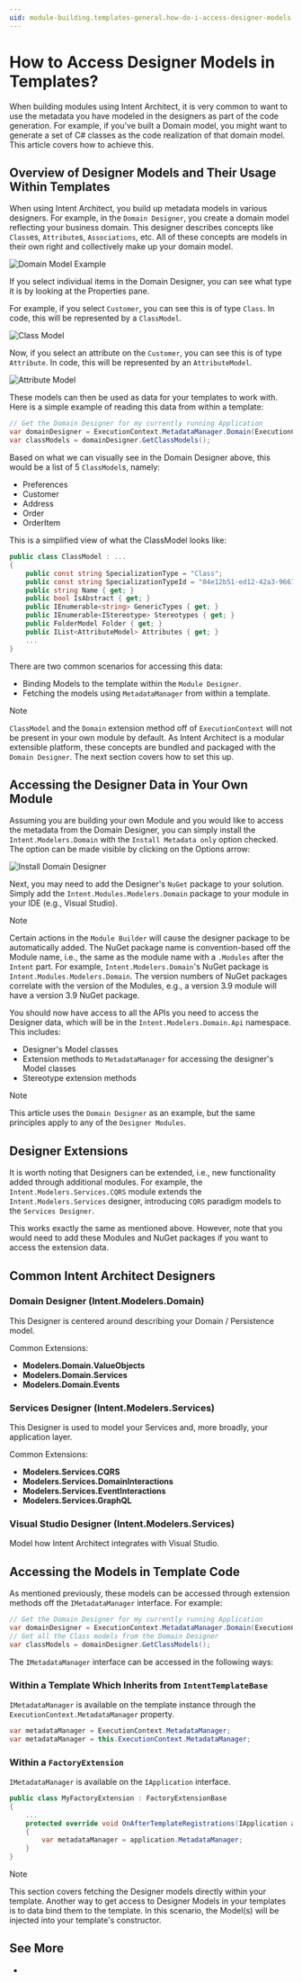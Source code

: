```yaml
---
uid: module-building.templates-general.how-do-i-access-designer-models
---
```


# How to Access Designer Models in Templates?

When building modules using Intent Architect, it is very common to want to use the metadata you have modeled in the designers as part of the code generation. For example, if you've built a Domain model, you might want to generate a set of C# classes as the code realization of that domain model. This article covers how to achieve this.

## Overview of Designer Models and Their Usage Within Templates

When using Intent Architect, you build up metadata models in various designers. For example, in the `Domain Designer`, you create a domain model reflecting your business domain. This designer describes concepts like `Class`es, `Attribute`s, `Associations`, etc. All of these concepts are models in their own right and collectively make up your domain model.

![Domain Model Example](./images/domain-model-example.png)

If you select individual items in the Domain Designer, you can see what type it is by looking at the Properties pane.

For example, if you select `Customer`, you can see this is of type `Class`. In code, this will be represented by a `ClassModel`.

![Class Model](./images/properties-class.png)

Now, if you select an attribute on the `Customer`, you can see this is of type `Attribute`. In code, this will be represented by an `AttributeModel`.

![Attribute Model](./images/properties-attribute.png)

These models can then be used as data for your templates to work with. Here is a simple example of reading this data from within a template:

```csharp
// Get the Domain Designer for my currently running Application
var domainDesigner = ExecutionContext.MetadataManager.Domain(ExecutionContext.GetApplicationConfig().Id);
var classModels = domainDesigner.GetClassModels();
```

Based on what we can visually see in the Domain Designer above, this would be a list of 5 `ClassModel`s, namely:

- Preferences
- Customer
- Address
- Order
- OrderItem

This is a simplified view of what the ClassModel looks like:

```csharp
public class ClassModel : ...
{
    public const string SpecializationType = "Class";
    public const string SpecializationTypeId = "04e12b51-ed12-42a3-9667-a6aa81bb6d10";
    public string Name { get; }
    public bool IsAbstract { get; }
    public IEnumerable<string> GenericTypes { get; } 
    public IEnumerable<IStereotype> Stereotypes { get; }
    public FolderModel Folder { get; }
    public IList<AttributeModel> Attributes { get; }
    ...
}
```

There are two common scenarios for accessing this data:

- Binding Models to the template within the `Module Designer`.
- Fetching the models using `MetadataManager` from within a template.

> [!NOTE]
> `ClassModel` and the `Domain` extension method off of `ExecutionContext` will not be present in your own module by default. As Intent Architect is a modular extensible platform, these concepts are bundled and packaged with the `Domain Designer`. The next section covers how to set this up.

## Accessing the Designer Data in Your Own Module

Assuming you are building your own Module and you would like to access the metadata from the Domain Designer, you can simply install the `Intent.Modelers.Domain` with the `Install Metadata only` option checked. The option can be made visible by clicking on the Options arrow:

![Install Domain Designer](./images/install-designer.png)

Next, you may need to add the Designer's `NuGet` package to your solution. Simply add the `Intent.Modules.Modelers.Domain` package to your module in your IDE (e.g., Visual Studio).

> [!NOTE]
> Certain actions in the `Module Builder` will cause the designer package to be automatically added. The NuGet package name is convention-based off the Module name, i.e., the same as the module name with a `.Modules` after the `Intent` part. For example, `Intent.Modelers.Domain`'s NuGet package is `Intent.Modules.Modelers.Domain`. The version numbers of NuGet packages correlate with the version of the Modules, e.g., a version 3.9 module will have a version 3.9 NuGet package.

You should now have access to all the APIs you need to access the Designer data, which will be in the `Intent.Modelers.Domain.Api` namespace. This includes:

- Designer's Model classes
- Extension methods to `MetadataManager` for accessing the designer's Model classes
- Stereotype extension methods

> [!NOTE]
> This article uses the `Domain Designer` as an example, but the same principles apply to any of the `Designer Modules`.

## Designer Extensions

It is worth noting that Designers can be extended, i.e., new functionality added through additional modules. For example, the `Intent.Modelers.Services.CQRS` module extends the `Intent.Modelers.Services` designer, introducing `CQRS` paradigm models to the `Services Designer`.

This works exactly the same as mentioned above. However, note that you would need to add these Modules and NuGet packages if you want to access the extension data.

## Common Intent Architect Designers

### Domain Designer (Intent.Modelers.Domain)

This Designer is centered around describing your Domain / Persistence model.

Common Extensions:

- **Modelers.Domain.ValueObjects**
- **Modelers.Domain.Services**
- **Modelers.Domain.Events**

### Services Designer (Intent.Modelers.Services)

This Designer is used to model your Services and, more broadly, your application layer.

Common Extensions:

- **Modelers.Services.CQRS**
- **Modelers.Services.DomainInteractions**
- **Modelers.Services.EventInteractions**
- **Modelers.Services.GraphQL**

### Visual Studio Designer (Intent.Modelers.Services)

Model how Intent Architect integrates with Visual Studio.

## Accessing the Models in Template Code

As mentioned previously, these models can be accessed through extension methods off the `IMetadataManager` interface. For example:

```csharp
// Get the Domain Designer for my currently running Application
var domainDesigner = ExecutionContext.MetadataManager.Domain(ExecutionContext.GetApplicationConfig().Id);
// Get all the Class models from the Domain Designer
var classModels = domainDesigner.GetClassModels();
```

The `IMetadataManager` interface can be accessed in the following ways:

### Within a Template Which Inherits from `IntentTemplateBase`

`IMetadataManager` is available on the template instance through the `ExecutionContext.MetadataManager` property.

```csharp
var metadataManager = ExecutionContext.MetadataManager;
var metadataManager = this.ExecutionContext.MetadataManager;
```

### Within a `FactoryExtension`

`IMetadataManager` is available on the `IApplication` interface.

```csharp
public class MyFactoryExtension : FactoryExtensionBase
{
    ...
    protected override void OnAfterTemplateRegistrations(IApplication application)
    {
        var metadataManager = application.MetadataManager;
    }
}
```

> [!NOTE]
> This section covers fetching the Designer models directly within your template. Another way to get access to Designer Models in your templates is to data bind them to the template. In this scenario, the Model(s) will be injected into your template's constructor. [](xref:module-building.templates-general.how-do-i-bind-designer-models-to-templates)

## See More

- [](xref:module-building.templates-general.how-do-i-bind-designer-models-to-templates)